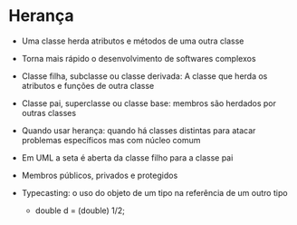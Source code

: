 # Herança

- Uma classe herda atributos e métodos de uma outra classe
- Torna mais rápido o desenvolvimento de softwares complexos

- Classe filha, subclasse ou classe derivada: A classe que herda os atributos e funções de outra classe
- Classe pai, superclasse ou classe base: membros são herdados por outras classes

- Quando usar herança: quando há classes distintas para atacar problemas específicos mas com núcleo comum

- Em UML a seta é aberta da classe filho para a classe pai

- Membros públicos, privados e protegidos

- Typecasting: o uso do objeto de um tipo na referência de um outro tipo
    - double d = (double) 1/2;